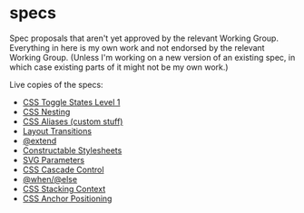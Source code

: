 specs
=====

Spec proposals that aren't yet approved by the relevant Working Group.  Everything in here is my own work and not endorsed by the relevant Working Group.  (Unless I'm working on a new version of an existing spec, in which case existing parts of it might not be my own work.)

Live copies of the specs:

* [CSS Toggle States Level 1](http://tabatkins.github.io/specs/css-toggle-states/)
* [CSS Nesting](http://tabatkins.github.io/specs/css-nesting/)
* [CSS Aliases (custom stuff)](http://tabatkins.github.io/specs/css-aliases)
* [Layout Transitions](http://tabatkins.github.io/specs/layout-transitions)
* [@extend](http://tabatkins.github.io/specs/css-extend-rule)
* [Constructable Stylesheets](http://tabatkins.github.io/specs/construct-stylesheets)
* [SVG Parameters](http://tabatkins.github.io/specs/svg-params)
* [CSS Cascade Control](https://tabatkins.github.io/specs/css-cascade-control/)
* [@when/@else](https://tabatkins.github.io/specs/css-when-else/)
* [CSS Stacking Context](https://tabatkins.github.io/specs/css-stacking-context-1/)
* [CSS Anchor Positioning](https://tabatkins.github.io/specs/css-anchor-position/)